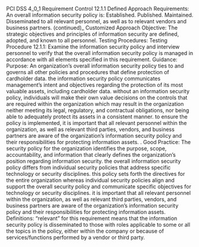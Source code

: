 PCI DSS 4_0_1 Requirement Control 12.1.1 Defined Approach Requirements: An overall information security policy is: Established. Published. Maintained. Disseminated to all relevant personnel, as well as to relevant vendors and business partners. (continued)_ Customized Approach Objective: The strategic objectives and principles of information security are defined, adopted, and known to all personnel. Testing Procedures: Testing Procedure 12.1.1: Examine the information security policy and interview personnel to verify that the overall information security policy is managed in accordance with all elements specified in this requirement. Guidance: Purpose: An organization’s overall information security policy ties to and governs all other policies and procedures that define protection of cardholder data. the information security policy communicates management’s intent and objectives regarding the protection of its most valuable assets, including cardholder data. without an information security policy, individuals will make their own value decisions on the controls that are required within the organization which may result in the organization neither meeting its legal, regulatory, and contractual obligations, nor being able to adequately protect its assets in a consistent manner. to ensure the policy is implemented, it is important that all relevant personnel within the organization, as well as relevant third parties, vendors, and business partners are aware of the organization’s information security policy and their responsibilities for protecting information assets. . Good Practice: The security policy for the organization identifies the purpose, scope, accountability, and information that clearly defines the organization’s position regarding information security. the overall information security policy differs from individual security policies that address specific technology or security disciplines. this policy sets forth the directives for the entire organization whereas individual security policies align and support the overall security policy and communicate specific objectives for technology or security disciplines. it is important that all relevant personnel within the organization, as well as relevant third parties, vendors, and business partners are aware of the organization’s information security policy and their responsibilities for protecting information assets. Definitions: “relevant” for this requirement means that the information security policy is disseminated to those with roles applicable to some or all the topics in the policy, either within the company or because of services/functions performed by a vendor or third party.